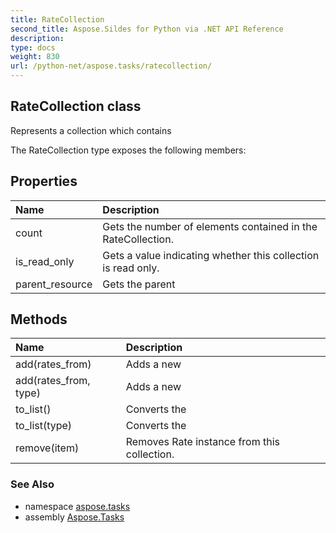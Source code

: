 ```yaml
---
title: RateCollection
second_title: Aspose.Sildes for Python via .NET API Reference
description: 
type: docs
weight: 830
url: /python-net/aspose.tasks/ratecollection/
---
```


## RateCollection class

Represents a collection which contains

The RateCollection type exposes the following members:
## Properties
| Name | Description |
| :- | :- |
|count|Gets the number of elements contained in the RateCollection.|
|is_read_only|Gets a value indicating whether this collection is read only.|
|parent_resource|Gets the parent|
## Methods
| Name | Description |
| :- | :- |
|add(rates_from)|Adds a new|
|add(rates_from, type)|Adds a new|
|to_list()|Converts the|
|to_list(type)|Converts the|
|remove(item)|Removes Rate instance from this collection.|

### See Also

* namespace [aspose.tasks](/python-net/aspose.tasks/)
* assembly [Aspose.Tasks](/tasks/python-net/)

